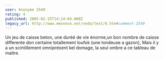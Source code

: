 ```yaml
---
user: Anonyme 2549
rating: 4
published: 2005-02-15T14:24:04.000Z
legacy_url: http://www.emunova.net/veda/test/8.htm#comment-2549
---
```

Un jeu de caisse beton, une duréé de vie énorme,un bon nombre de caisse differente don certaine totallement loufok (une tondeuse a gazon), Mais il y a un scintillement omniprésent kel domage,
la seul ombre a ce tableau de maitre.